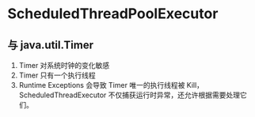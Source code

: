# ScheduledThreadPoolExecutor




## 与 java.util.Timer

1. Timer 对系统时钟的变化敏感
2. Timer 只有一个执行线程
3. Runtime Exceptions 会导致 Timer 唯一的执行线程被 Kill，
  ScheduledThreadExecutor 不仅捕获运行时异常，还允许根据需要处理它们。